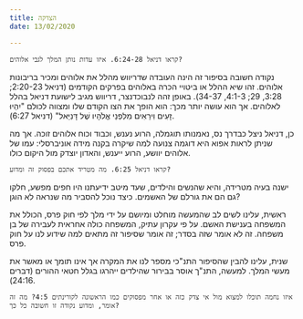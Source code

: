 ```yaml
---
title: הצדקה
date: 13/02/2020

---
```



`קראו דניאל 6:24-28. איזו עדות נותן המלך לגבי אלוהים?`

נקודה חשובה בסיפור זה הינה העובדה שדריווש מהלל את אלוהים ומכיר בריבונות אלוהים. זהו שיא ההלל או ביטויי הכרה באלוהים בפרקים הקודמים (דניאל 2:20-23; 3:28, 29; 4:1-3, 34-37). באופן זהה לנבוכדנצר, דריווש מגיב לישועת דניאל בהלל לאלוהים. אך הוא עושה יותר מכך: הוא הופך את הצו הקודם שלו ומצווה לכולם "יִהְיוּ זָעִים וִירֵאִים מִלִּפְנֵי אֱלֹהָיו שֶׁל דָּנִיֵּאל" (דניאל 6:27). 

כן, דניאל ניצל כבדרך נס, נאמנותו תוגמלה, הרוע נענש, וכבוד וכוח אלוהים זוכה. אך מה שניתן לראות אפוא היא דוגמה צנועה למה שיקרה בקנה מידה אוניברסלי: עמו של אלוהים יוושע, הרוע ייענש, והאדון יוצדק מול היקום כולו.

`קראו דניאל 6:25. מה מטריד אתכם בפסוק זה ומדוע?`


ישנה בעיה מטרידה, והיא שהנשים והילדים, שעד מיטב ידיעתנו היו חפים מפשע, חלקו גם הם את גורלם של האשמים. כיצד נוכל להסביר מה שנראה לא הוגן?

ראשית, עלינו לשים לב שהמעשה מוחלט ומיושם על ידי מלך לפי חוק פרס, הכולל את המשפחה בענישת האשם. על פי עקרון עתיק, המשפחה כולה אחראית לעבירה של בן משפחה. זה לא אומר שזה בסדר; זה אומר שסיפור זה מתאים למה שידוע לנו על חוק פרס.

שנית, עלינו להבין שהסיפור התנ"כי מספר לנו את המקרה אך אינו תומך או מאשר את מעשי המלך. למעשה, התנ"ך אוסר בבירור שהילדים ייהרגו בגלל חטאי ההורים (דברים 24:16).

`איזו נחמה תוכלו למצוא מול אי צדק כזה או אחר מפסוקים כמו הראשונה לקורינתים 4:5? מה זה אומר, ומדוע נקודה זו חשובה כל כך?`